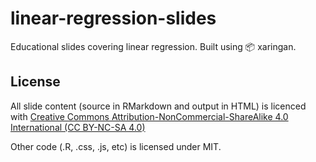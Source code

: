 # linear-regression-slides

Educational slides covering linear regression. Built using :package: xaringan.

## License

All slide content (source in RMarkdown and output in HTML) is licenced with [Creative Commons Attribution-NonCommercial-ShareAlike 4.0 
International (CC BY-NC-SA 4.0)]()

Other code (.R, .css, .js, etc) is licensed under MIT.
